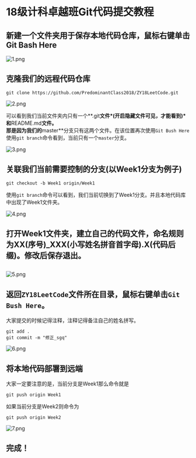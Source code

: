 # 18级计科卓越班Git代码提交教程

## 新建一个文件夹用于保存本地代码仓库，鼠标右键单击Git Bash Here  

![1.png](https://i.loli.net/2020/11/22/IC5R8riKjv2Es7e.png)

## 克隆我们的远程代码仓库  
```
git clone https://github.com/PredominantClass2018/ZY18LeetCode.git
```

![2.png](https://i.loli.net/2020/11/22/L8ZQ43pfSWXbigr.png)  

可以看到我们当前文件夹内只有一个**.git**文件*(开启隐藏文件可见，才能看到)*和**README.md**文件。  
那是因为我们的**master**分支只有这两个文件。在该位置再次使用`Git Bush Here`  
使用`git branch`命令看到，当前只有一个`master`分支。  

![3.png](https://i.loli.net/2020/11/22/DLgwFzhZH2VYx87.png)

## 关联我们当前需要控制的分支(以Week1分支为例子)
```
git checkout -b Week1 origin/Week1
```
使用`git branch`命令可以看到，我们当前切换到了Week1分支。并且本地代码库中出现了Week1文件夹。  

![4.png](https://i.loli.net/2020/11/22/dwVBCeYPF4LvONs.png)

## 打开Week1文件夹，建立自己的代码文件，命名规则为XX(序号)_XXX(小写姓名拼音首字母).X(代码后缀)。修改后保存退出。  
## 
![5.png](https://i.loli.net/2020/11/22/NZY5vB7emStQask.png)

## 返回`ZY18LeetCode`文件所在目录，鼠标右键单击`Git Bush Here`。
大家提交的时候记得注释，注释记得备注自己的姓名拼写。
```
git add .
git commit -m "修正_sgq"
```

![6.png](https://i.loli.net/2020/11/22/UNTIsYtBk8AH2uW.png)

## 将本地代码部署到远端
大家一定要注意的是，当前分支是Week1那么命令就是
```
git push origin Week1
```
如果当前分支是Week2则命令为
```
git push origin Week2
```

![7.png](https://i.loli.net/2020/11/22/feSb9mQ4Wyi8RKs.png)

## 完成！